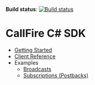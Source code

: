 __Build status__: [![Build status](https://ci.appveyor.com/api/projects/status/rv7v3kq0upmyao3y)](https://ci.appveyor.com/project/GabrielMoskovicz/callfire-csharp-sdk)

CallFire C# SDK
================

* [Getting Started](/docs/en/00.getting.started.md)
* [Client Reference](/client-map.md)
* Examples
    * [Broadcasts](/docs/en/01.broadcasts.md)
    * [Subscriptions (Postbacks)](/docs/en/02.subscriptions.md)


